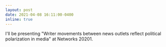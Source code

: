 ```yaml
---
layout: post
date: 2021-04-08 16:11:00-0400
inline: true
---
```


I'll be presenting "Writer movements between news outlets reflect political polarization in media" at Networks 20201.